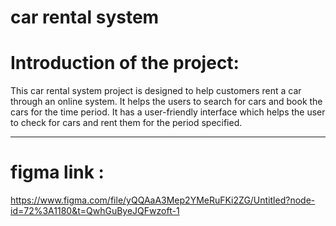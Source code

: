 # car rental system

# Introduction of the project:

This car rental system project is designed to help customers rent a
car through an online system. It helps the users to search for cars and book the cars for the time period. It has a
user-friendly interface which helps the user to check for
cars and rent them for the period specified. 
<hr/>

# figma link :
https://www.figma.com/file/yQQAaA3Mep2YMeRuFKi2ZG/Untitled?node-id=72%3A1180&t=QwhGuByeJQFwzoft-1




